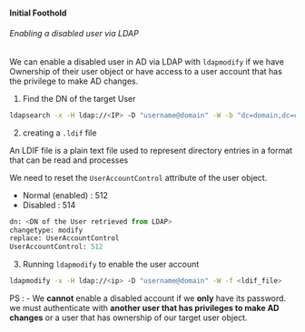 
#### Initial Foothold

###### Enabling a disabled user via LDAP

We can enable a disabled user in AD via LDAP with `ldapmodify` if we have Ownership of their user object or have access to a user account that has the privilege to make AD changes.


1. Find the DN of the target User

```bash
ldapsearch -x -H ldap://<IP> -D "username@domain" -W -b "dc=domain,dc=com" "(sAMAccountName=<username>)"
```




2. creating a `.ldif` file

An LDIF file is a plain text file used to represent directory entries in a format that can be read and processes 

We need to reset the `UserAccountControl` attribute  of the user object.

- Normal (enabled) :  512
- Disabled : 514


```python
dn: <DN of the User retrieved from LDAP>
changetype: modify
replace: UserAccountControl
UserAccountControl: 512
```




3. Running `ldapmodify` to enable the user account

```bash
ldapmodify -x -H ldap://<ip> -D "username@domain" -W -f <ldif_file>
```





PS : - We **cannot** enable a disabled account if we **only** have its password. we must authenticate with **another user that has privileges to make AD changes** or a user that has ownership of our target user object. 





